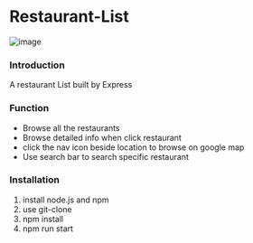 # Restaurant-List
![image](https://user-images.githubusercontent.com/45122050/142094389-455c36bb-f3c1-453a-b39e-3cc315e20bfa.png)

### Introduction
  A restaurant List built by Express
  
### Function 
  * Browse all the restaurants
  * Browse detailed info when click restaurant
  * click the nav icon beside location to browse on google map
  * Use search bar to search specific restaurant
  
### Installation 
  1. install node.js and npm 
  2. use git-clone
  3. npm install 
  4. npm run start 
